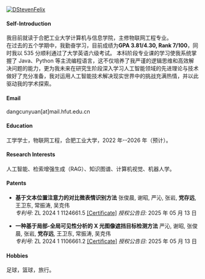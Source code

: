 [![DStevenFelix](https://img.shields.io/badge/DStevenFelix-github-blue?logo=github)](https://github.com/DStevenFelix)

#### Self-Introduction

我目前就读于合肥工业大学计算机与信息学院，主修物联网工程专业。
<br>在过去的五个学期中，我勤奋学习，目前成绩为<strong>GPA 3.81/4.30, Rank 7/100</strong>，同时我以 535 分顺利通过了大学英语六级考试。
本科阶段专业课的学习使我系统掌握了 Java、Python 等主流编程语言，这不仅培养了我严谨的逻辑思维和高效解决问题的能力，更为我未来在研究生阶段深入学习人工智能领域的先进理论与技术做好了充分准备，我对运用人工智能技术解决现实世界中的挑战充满热情，并以此驱动我的学术探索。

#### Email

dangcunyuan[at]mail.hfut.edu.cn

#### Education

工学学士，物联网工程，合肥工业大学，2022 年--2026 年（预计）。

#### Research Interests

人工智能、检索增强生成（RAG）、知识图谱、计算机视觉、机器人学。

#### Patents

- **基于文本位置注意力的对比微表情识别方法** 张俊晨, 谢昭, 严沁, 张岩, **党存远**, 王卫东, 常振涛, 吴克伟  
   _专利号:_ ZL 2024 1 1124661.5 [[Certificate]](https://drive.google.com/file/d/1dJ_ThOGaNyggZZLs-Cjip608Fm2MNjT5/view?usp=drive_link)
  _授权公告日:_ 2025 年 05 月 13 日

- **一种基于局部-全局可见性分析的 X 光图像遮挡目标检测方法** 严沁, 谢昭, 张俊晨, 张岩, **党存远**, 王卫东, 常振涛, 吴克伟  
   _专利号:_ ZL 2024 1 1106661.2 [[Certificate]](https://drive.google.com/file/d/1Qf6zPyJe_ds2sf4Z6_ut9BpPIV156BdD/view?usp=drive_link)
  _授权公告日:_ 2025 年 05 月 13 日

#### Hobbies

足球，篮球，旅行。
